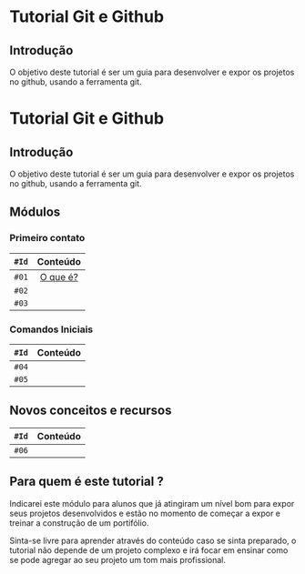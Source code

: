 # Tutorial Git e Github 

## Introdução

O objetivo deste tutorial é ser um guia para desenvolver e expor os projetos no github, usando a ferramenta git. 

# Tutorial Git e Github 

## Introdução

O objetivo deste tutorial é ser um guia para desenvolver e expor os projetos no github, usando a ferramenta git. 

## Módulos

### Primeiro contato
|`#Id`|Conteúdo|
|:--:|:--:|
|`#01`| [O que é?]() |
|`#02`| |
|`#03`| |


### Comandos Iniciais
|`#Id`|Conteúdo|
|:--:|:--:|
|`#04`| |
|`#05`| |


## Novos conceitos e recursos

|`#Id`|Conteúdo|
|:--:|:--:|
|`#06`||

## Para quem é este tutorial ?

Indicarei este módulo para alunos que já atingiram um nível bom para expor seus projetos desenvolvidos e estão no momento de começar a expor e treinar a construção de um portifólio.

Sinta-se livre para aprender através do conteúdo caso se sinta preparado, o tutorial não depende de um projeto complexo e irá focar em ensinar como se pode agregar ao seu projeto um tom mais profissional.